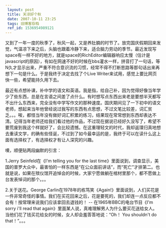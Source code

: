 ```yaml
---
 layout: post
 title: 天凉好个秋
 date: 2007-10-11 23:25
 tags: 旧博客存档
 ref_id: 1536954989121
---
```

又到了一年一度的秋季了，秋风一起，又是养肚腩的时节了。放完国庆假期回来发觉，气温凉下来之后，头脑也跟着冷静下来，适合脑力劳动的季节。最近发现写space有一样不好的地方，就是space的RichEditor编辑器响应太慢（估计是javascript的原因），有如在网速不好的时候在bbs灌水一样，拼音打了一句话，等N久才显示出来，严重不符合意识流的习惯，经常不得不打断思路等那句话出来再想下一句是什么。于是我终于决定去找了个Live
Writer来试用，感觉上要比网页快一些，希望能持久用下去。

最近有点想补课，补中学的语文和英语。我是指，给自己补，因为觉得好像当年学少了些东西，总是在言语之间差了点什么。有时想写点东西出来老是要想半天都写不出什么东西来，完全没有中学写作文的那种速度。国庆期间见了一下初中的语文老师，想起来当年他曾经说过我写的东西有点思想，不过文笔比较差，词汇贫乏。。。唉，都怪当年没有做好词汇积累的练习，结果现在常常想到东西却表达不清。记得当年老师还给我们看过他的作品，不过现在据说已经好久没写了，希望不要荒废到我这个样就好了，会比较遗憾。在这重理轻文的时代，我却返璞归真地想去重读文学，的确有些怪诞，不过到了如今最幸运的是，我终于可以在读什么这上面有选择权了，有选择权才有让人深究的兴趣。

噢，顺便贴两段幽默的引言：

1.Jerry Seinfeld在《I'm telling you for the last
time》里面说到，调查显示，美国的普罗大众中，最害怕的一样东西是“在公众面前讲话”，而“死亡”才排第二。也就是说，如果在殡仪馆开追悼会的时候，大家宁愿做躺在棺材里那个，都不愿做上台发表悼词的那个。。。

2.关于送花。George
Carlin在1978年的栋笃笑《Again!》里面说到，人们买花是一件非常奇怪的事情。我们在买花回来之后，花是要死的，我们却连一点反应都不会有！按常理来说我们应该拿回去退钱的！
-- 在1965年BBC的电台节目《I'm sorry i'll read that
again》里面某人说，真难理解男人为什么要买花送给女人。当他们花了钱买花给女的时候，女人却会羞答答地说：“Oh！ You shouldn't do
that！”。。。

